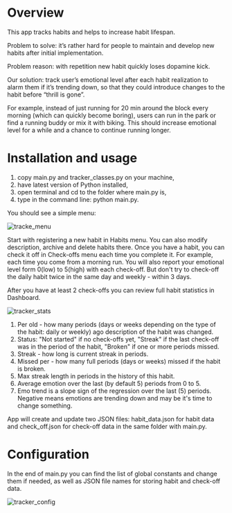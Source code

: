 # Overview
This app tracks habits and helps to increase habit lifespan.

Problem to solve: it’s rather hard for people to maintain and develop new habits after  initial implementation.

Problem reason: with repetition new habit quickly loses dopamine kick.

Our solution: track user’s emotional level after each habit realization to alarm them if it’s trending down, so that they could introduce changes to the habit before “thrill is gone”.

For example, instead of just running for 20 min around the block every morning (which can quickly become boring), users can run in the park or find a running buddy or mix it with biking. This should increase emotional level for a while and a chance to continue running longer.

# Installation and usage
1. copy main.py and tracker_classes.py on your machine,
2. have latest version of Python installed,
3. open terminal and cd to the folder where main.py is,
4. type in the command line: python main.py.

You should see a simple menu:

![tracke_menu](https://github.com/shevchukum/habit_tracker/assets/161697125/43ec6f78-ee33-4c89-845c-0876b29fde02)

Start with registering a new habit in Habits menu. You can also modify description, archive and delete habits there.
Once you have a habit, you can check it off in Check-offs menu each time you complete it. For example, each time you come from a morning run. You will also report your emotional level form 0(low) to 5(high) with each check-off. But don't try to check-off the daily habit twice in the same day and weekly - within 3 days.

After you have at least 2 check-offs you can review full habit statistics in Dashboard.

![tracker_stats](https://github.com/shevchukum/habit_tracker/assets/161697125/b34a7141-5c12-4436-9abd-1c78725f77a1)

1. Per old - how many periods (days or weeks depending on the type of the habit: daily or weekly) ago description of the habit was changed.
2. Status: "Not started" if no check-offs yet, "Streak" if the last check-off was in the period of the habit, "Broken" if one or more periods missed.
3. Streak - how long is current streak in periods.
4. Missed per - how many full periods (days or weeks) missed if the habit is broken.
5. Max streak length in periods in the history of this habit.
6. Average emotion over the last (by default 5) periods from 0 to 5.
7. Emo trend is a slope sign of the regression over the last (5) periods. Negative means emotions are trending down and may be it's time to change something.

App will create and update two JSON files: habit_data.json for habit data and check_off.json for check-off data in the same folder with main.py.

# Configuration
In the end of main.py you can find the list of global constants and change them if needed, as well as JSON file names for storing habit and check-off data.

![tracker_config](https://github.com/shevchukum/habit_tracker/assets/161697125/b4d42ea5-23e7-47fd-a158-e8c83427a55b)


